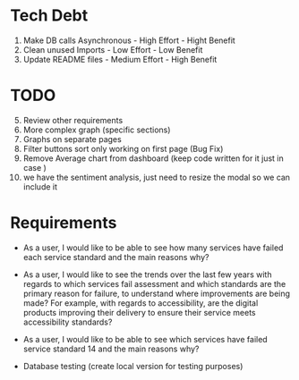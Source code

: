 # Tech Debt

1. Make DB calls Asynchronous - High Effort - Hight Benefit
2. Clean unused Imports - Low Effort - Low Benefit
3. Update README files - Medium Effort - High Benefit

# TODO

<!-- 1. Complete tests -->
<!-- 2. Update functionality in average_by_result -->
<!-- 3. Tidy up code -->
<!-- 4. Get graph working - Highest Priority -->
5. Review other requirements
6. More complex graph (specific sections)
7. Graphs on separate pages
8. Filter buttons sort only working on first page (Bug Fix)
9. Remove Average chart from dashboard (keep code written for it just in case )
10. we have the sentiment analysis, just need to resize the modal so we can include it 

 

# Requirements

* As a user, I would like to be able to see how many services have failed each service standard and the main reasons why?



* As a user, I would like to see the trends over the last few years with regards to which services fail assessment and which standards are the primary reason for failure, to understand where improvements are being made? For example, with regards to accessibility, are the digital products improving their delivery to ensure their service meets accessibility standards?

* As a user, I would like to be able to see which services have failed service standard 14 and the main reasons why?



* Database testing (create local version for testing purposes)